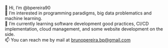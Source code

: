 👋 Hi, I’m @bpereira90  
👀 I’m interested in programming paradigms, big data problematics and machine learning.  
🌱 I’m currently learning software development good practices, CI/CD implementation, cloud management, and some website development on the side.  
📫 You can reach me by mail at brunopereira.bp@gmail.com

<!---
bpereira90/bpereira90 is a ✨ special ✨ repository because its `README.md` (this file) appears on your GitHub profile.
You can click the Preview link to take a look at your changes.
--->
